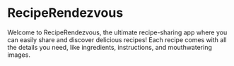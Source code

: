 # RecipeRendezvous
Welcome to RecipeRendezvous, the ultimate recipe-sharing app where you can easily share and discover delicious recipes! Each recipe comes with all the details you need, like ingredients, instructions, and mouthwatering images. 
